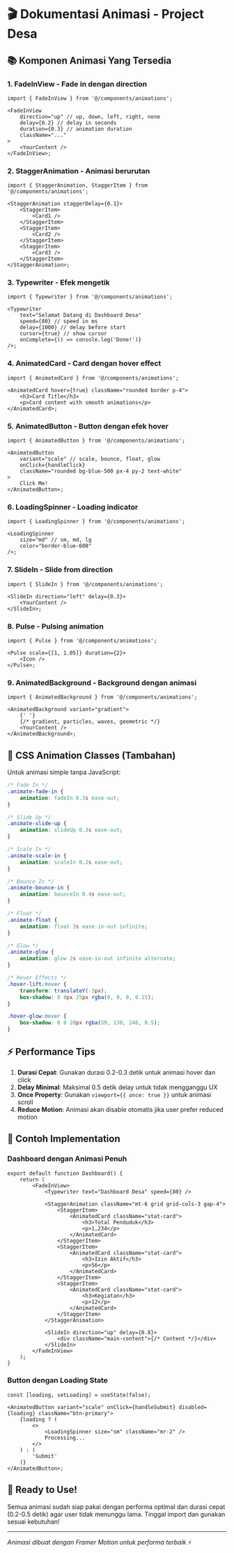 # 🎬 Dokumentasi Animasi - Project Desa

## 📚 Komponen Animasi Yang Tersedia

### 1. **FadeInView** - Fade in dengan direction

```tsx
import { FadeInView } from '@/components/animations';

<FadeInView
    direction="up" // up, down, left, right, none
    delay={0.2} // delay in seconds
    duration={0.3} // animation duration
    className="..."
>
    <YourContent />
</FadeInView>;
```

### 2. **StaggerAnimation** - Animasi berurutan

```tsx
import { StaggerAnimation, StaggerItem } from '@/components/animations';

<StaggerAnimation staggerDelay={0.1}>
    <StaggerItem>
        <Card1 />
    </StaggerItem>
    <StaggerItem>
        <Card2 />
    </StaggerItem>
    <StaggerItem>
        <Card3 />
    </StaggerItem>
</StaggerAnimation>;
```

### 3. **Typewriter** - Efek mengetik

```tsx
import { Typewriter } from '@/components/animations';

<Typewriter
    text="Selamat Datang di Dashboard Desa"
    speed={80} // speed in ms
    delay={1000} // delay before start
    cursor={true} // show cursor
    onComplete={() => console.log('Done!')}
/>;
```

### 4. **AnimatedCard** - Card dengan hover effect

```tsx
import { AnimatedCard } from '@/components/animations';

<AnimatedCard hover={true} className="rounded border p-4">
    <h3>Card Title</h3>
    <p>Card content with smooth animations</p>
</AnimatedCard>;
```

### 5. **AnimatedButton** - Button dengan efek hover

```tsx
import { AnimatedButton } from '@/components/animations';

<AnimatedButton
    variant="scale" // scale, bounce, float, glow
    onClick={handleClick}
    className="rounded bg-blue-500 px-4 py-2 text-white"
>
    Click Me!
</AnimatedButton>;
```

### 6. **LoadingSpinner** - Loading indicator

```tsx
import { LoadingSpinner } from '@/components/animations';

<LoadingSpinner
    size="md" // sm, md, lg
    color="border-blue-600"
/>;
```

### 7. **SlideIn** - Slide from direction

```tsx
import { SlideIn } from '@/components/animations';

<SlideIn direction="left" delay={0.3}>
    <YourContent />
</SlideIn>;
```

### 8. **Pulse** - Pulsing animation

```tsx
import { Pulse } from '@/components/animations';

<Pulse scale={[1, 1.05]} duration={2}>
    <Icon />
</Pulse>;
```

### 9. **AnimatedBackground** - Background dengan animasi

```tsx
import { AnimatedBackground } from '@/components/animations';

<AnimatedBackground variant="gradient">
    {' '}
    {/* gradient, particles, waves, geometric */}
    <YourContent />
</AnimatedBackground>;
```

## 🎨 CSS Animation Classes (Tambahan)

Untuk animasi simple tanpa JavaScript:

```css
/* Fade In */
.animate-fade-in {
    animation: fadeIn 0.3s ease-out;
}

/* Slide Up */
.animate-slide-up {
    animation: slideUp 0.3s ease-out;
}

/* Scale In */
.animate-scale-in {
    animation: scaleIn 0.2s ease-out;
}

/* Bounce In */
.animate-bounce-in {
    animation: bounceIn 0.4s ease-out;
}

/* Float */
.animate-float {
    animation: float 3s ease-in-out infinite;
}

/* Glow */
.animate-glow {
    animation: glow 2s ease-in-out infinite alternate;
}

/* Hover Effects */
.hover-lift:hover {
    transform: translateY(-3px);
    box-shadow: 0 8px 25px rgba(0, 0, 0, 0.15);
}

.hover-glow:hover {
    box-shadow: 0 0 20px rgba(59, 130, 246, 0.5);
}
```

## ⚡ Performance Tips

1. **Durasi Cepat**: Gunakan durasi 0.2-0.3 detik untuk animasi hover dan click
2. **Delay Minimal**: Maksimal 0.5 detik delay untuk tidak mengganggu UX
3. **Once Property**: Gunakan `viewport={{ once: true }}` untuk animasi scroll
4. **Reduce Motion**: Animasi akan disable otomatis jika user prefer reduced motion

## 🎯 Contoh Implementation

### Dashboard dengan Animasi Penuh

```tsx
export default function Dashboard() {
    return (
        <FadeInView>
            <Typewriter text="Dashboard Desa" speed={80} />

            <StaggerAnimation className="mt-6 grid grid-cols-3 gap-4">
                <StaggerItem>
                    <AnimatedCard className="stat-card">
                        <h3>Total Penduduk</h3>
                        <p>1,234</p>
                    </AnimatedCard>
                </StaggerItem>
                <StaggerItem>
                    <AnimatedCard className="stat-card">
                        <h3>Izin Aktif</h3>
                        <p>56</p>
                    </AnimatedCard>
                </StaggerItem>
                <StaggerItem>
                    <AnimatedCard className="stat-card">
                        <h3>Kegiatan</h3>
                        <p>12</p>
                    </AnimatedCard>
                </StaggerItem>
            </StaggerAnimation>

            <SlideIn direction="up" delay={0.8}>
                <div className="main-content">{/* Content */}</div>
            </SlideIn>
        </FadeInView>
    );
}
```

### Button dengan Loading State

```tsx
const [loading, setLoading] = useState(false);

<AnimatedButton variant="scale" onClick={handleSubmit} disabled={loading} className="btn-primary">
    {loading ? (
        <>
            <LoadingSpinner size="sm" className="mr-2" />
            Processing...
        </>
    ) : (
        'Submit'
    )}
</AnimatedButton>;
```

## 🚀 Ready to Use!

Semua animasi sudah siap pakai dengan performa optimal dan durasi cepat (0.2-0.5 detik) agar user tidak menunggu lama. Tinggal import dan gunakan sesuai kebutuhan!

---

_Animasi dibuat dengan Framer Motion untuk performa terbaik_ ⚡

